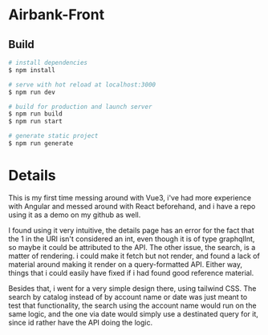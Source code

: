 # Airbank-Front

## Build 

```bash
# install dependencies
$ npm install

# serve with hot reload at localhost:3000
$ npm run dev

# build for production and launch server
$ npm run build
$ npm run start

# generate static project
$ npm run generate
```

# Details
This is my first time messing around with Vue3, i've had more experience with Angular and messed around with React beforehand, and i have a repo using it as a demo on my github as well.

  I found using it very intuitive, the details page has an error for the fact that the 1 in the URI isn't considered an int, even though it is of type graphqlInt, so maybe it could be attributed to the API. The other issue, the search, is a matter of rendering. i could make it fetch but not render, and found a lack of material around making it render on a query-formatted API. Either way, things that i could easily have fixed if i had found good reference material. 

  Besides that, i went for a very simple design there, using tailwind CSS. The search by catalog instead of by account name or date was just meant to test that functionality, the search using the account name would run on the same logic, and the one via date would simply use a destinated query for it, since id rather have the API doing the logic. 
